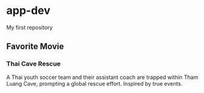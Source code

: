 # app-dev
My first repository

## Favorite Movie
### **Thai Cave Rescue**
A Thai youth soccer team and their assistant coach are trapped within Tham Luang Cave, prompting a global rescue effort. Inspired by true events.
